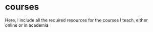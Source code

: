 # courses
Here, I include all the required resources for the courses I teach, either online or in academia
